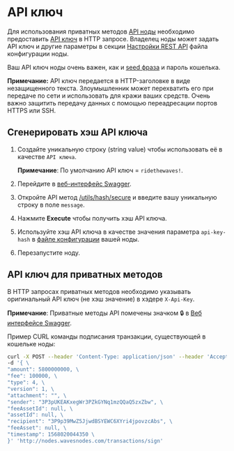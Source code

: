 
# API ключ

Для использования приватных методов [API ноды](/ru/waves-node/node-api/) необходимо предоставить [API ключ](https://en.wikipedia.org/wiki/Application_programming_interface_key) в HTTP запросе. Владелец ноды может задать API ключ и другие параметры в секции [Настройки REST API](/ru/waves-node/node-configuration#настройки-rest-api) файла конфигурации ноды.

Ваш API ключ ноды очень важен, как и [seed фраза](/ru/blockchain/glossary#secret-phrase) и пароль кошелька.

**Примечание:** API ключ передается в HTTP-заголовке в виде незащищенного текста. Злоумышленник может перехватить его при передаче по сети и использовать для кражи ваших средств. Очень важно защитить передачу данных с помощью переадресации портов HTTPS или SSH.

## Сгенерировать хэш API ключа

1. Создайте уникальную строку (string value) чтобы использовать её в качестве `API ключа`.

    **Примечание**: По умолчанию API ключ = `ridethewaves!`.

2. Перейдите в [веб-интерфейс Swagger](/ru/waves-node/node-api#веб-интерфейс-swagger).

3. Откройте API метод [/utils/hash/secure](https://nodes.wavesnodes.com/api-docs/index.html#!/utils/hashSecure_1) и введите вашу уникальную строку в поле `message`.

4. Нажмите **Execute** чтобы получить хэш API ключа.

5. Используйте хэш API ключа в качестве значения параметра `api-key-hash` в [файле конфигурации](/ru/waves-node/node-configuration) вашей ноды.

6. Перезапустите ноду.

## API ключ для приватных методов

В HTTP запросах приватных методов необходимо указывать оригинальный API ключ (не хэш значение) в хэдере `X-Api-Key`.

**Примечание**: Приватные методы API помечены значком :lock: в [Веб интерфейсе Swagger](/ru/waves-node/node-api#веб-интерфейс-swagger).

Пример CURL команды подписания транзакции, существующей в кошельке ноды:

```bash
curl -X POST --header 'Content-Type: application/json' --header 'Accept: application/json' --header 'X-API-Key: YOUR UNIQUE API KEY'
-d '{ \
"amount": 5800000000, \
"fee": 100000, \
"type": 4, \
"version": 1, \
"attachment": "", \
"sender": "3P3pUKEAKxegWr3PZkGYNq1mzQQaQ5zxZbw", \
"feeAssetId": null, \
"assetId": null, \
"recipient": "3P9p39MwZ5JjwdBSYEWC6XYri4jpovzcAbs", \
"feeAsset": null, \
"timestamp": 1568020044350 \
}' 'http://nodes.wavesnodes.com/transactions/sign'
```
